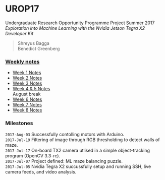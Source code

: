 # UROP17
Undergraduate Research Opportunity Programme Project Summer 2017  
_Exploration into Machine Learning with the Nvidia Jetson Tegra X2 Developer Kit_  

> Shreyus Bagga  
> Benedict Greenberg  

### [Weekly notes](/Weekly-Notes.md)
 - [Week 1 Notes](/Week-1-Notes.md)
 - [Week 2 Notes](/Week-2-Notes.md)
 - [Week 3 Notes](/Week-3-Notes.md)
 - [Week 4 & 5 Notes](/Week-4-5-Notes.md)  
August break
 - [Week 6 Notes](/Week-6-Notes.md)
 - [Week 7 Notes](/Week-7-Notes.md)
 - [Week 8 Notes](/Week-8-Notes.md)

 ### Milestones

 `2017-Aug-03` Successfully contolling motors with Arduino.  
 `2017-Jul-19` Filtering of image through RGB thresholding to detect walls of maze.  
 `2017-Jul-17` On-board TX2 camera utlised in a simple object-tracking program (OpenCV 3.3-rc).  
 `2017-Jul-07` Project defined: ML maze balancing puzzle.  
 `2017-Jul-05` Nvidia Tegra X2 succussfully setup and running SSH, live camera feeds, and video analysis.  
